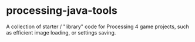 # processing-java-tools
 A collection of starter / "library" code for Processing 4 game projects, such as efficient image loading, or settings saving.
